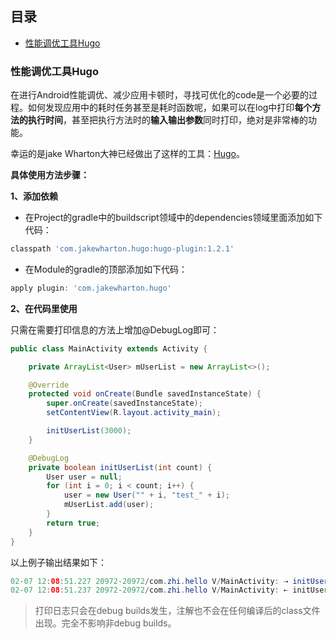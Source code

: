 ## 目录
- [性能调优工具Hugo](#性能调优工具hugo)





### 性能调优工具Hugo
在进行Android性能调优、减少应用卡顿时，寻找可优化的code是一个必要的过程。如何发现应用中的耗时任务甚至是耗时函数呢，如果可以在log中打印**每个方法的执行时间**，甚至把执行方法时的**输入输出参数**同时打印，绝对是非常棒的功能。

幸运的是jake Wharton大神已经做出了这样的工具：[Hugo](https://github.com/JakeWharton/hugo)。

**具体使用方法步骤：**

**1、添加依赖**

- 在Project的gradle中的buildscript领域中的dependencies领域里面添加如下代码：

```groovy
classpath 'com.jakewharton.hugo:hugo-plugin:1.2.1'
```

- 在Module的gradle的顶部添加如下代码：

```groovy
apply plugin: 'com.jakewharton.hugo'
```

**2、在代码里使用**

只需在需要打印信息的方法上增加@DebugLog即可：

```Java
public class MainActivity extends Activity {

    private ArrayList<User> mUserList = new ArrayList<>();

    @Override
    protected void onCreate(Bundle savedInstanceState) {
        super.onCreate(savedInstanceState);
        setContentView(R.layout.activity_main);

        initUserList(3000);
    }

    @DebugLog
    private boolean initUserList(int count) {
        User user = null;
        for (int i = 0; i < count; i++) {
            user = new User("" + i, "test_" + i);
            mUserList.add(user);
        }
        return true;
    }
}
```

以上例子输出结果如下：

```Java
02-07 12:08:51.227 20972-20972/com.zhi.hello V/MainActivity: ⇢ initUserList(count=3000)
02-07 12:08:51.237 20972-20972/com.zhi.hello V/MainActivity: ⇠ initUserList [7ms] = true
```

> 打印日志只会在debug builds发生，注解也不会在任何编译后的class文件出现。完全不影响非debug builds。